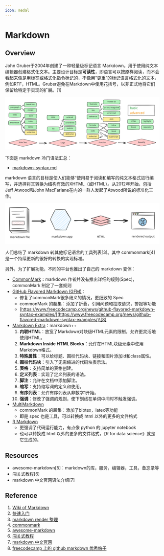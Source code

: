 ```yaml
---
icon: medal
---
```


# Markdown

## Overview

John Gruber于2004年创建了一种轻量级标记语言 Markdown，用于使用纯文本编辑器创建格式化文本。主要设计目标是**可读性**，即语言可以按原样阅读，而不会看起来像是用标签或格式化指令标记的，不像用“更重”的标记语言格式化的文本，例如RTF，HTML。Gruber避免在Markdown中使用花括号，以非正式地将它们保留给特定于实现的扩展。\[1]

<img src="../../.gitbook/assets/md-syntex.excalidraw.svg" alt="" class="gitbook-drawing">

下面是 markdown 冷门语法汇总：

* [markdown-syntax.md](markdown-syntax.md "mention")

markdown 语言的目标是使人们能够“使用易于阅读和编写的纯文本格式进行编写，并选择将其转换为结构有效的XHTML（或HTML）。从2012年开始，包括Jeff Atwood和John MacFarlane在内的一群人发起了Atwood所说的标准化工作。

<img src="../../.gitbook/assets/file.excalidraw (11).svg" alt="markdown render workflow[2]" class="gitbook-drawing">

人们总结了 markdown 转其他标记语言的工具列表\[3]。其中 commonmark\[4] 是一个持续更新的很好的转换的实现标准。

另外，为了扩展功能，不同的平台也推出了自己的 markdown 变体：

* [CommonMark](https://commonmark.org/)：markdown 作者并没有推出详细的规则(Spec)，commonMark 制定了一套规则
* [GitHub Flavored Markdown (GFM)](https://github.github.com/gfm/)：
  * 修复了commonMark很多歧义的情况，更细致的 Spec
  * commonMark 的超集：添加了折叠，引用问题和拉取请求，警报等功能
  * [https://www.freecodecamp.org/news/github-flavored-markdown-syntax-examples/](https://www.freecodecamp.org/news/github-flavored-markdown-syntax-examples/)\[8]
* [Markdown Extra](https://michelf.ca/projects/php-markdown/extra/)：markdown++
  1. **内联HTML**：放宽了Markdown对块级HTML元素的限制，允许更灵活地使用HTML。
  2. **Markdown Inside HTML Blocks**：允许在HTML块级元素中使用Markdown格式。
  3. **特殊属性**：可以给标题、围栏代码块、链接和图片添加id和class属性。
  4. **围栏代码块**：引入了无需缩进的代码块表示法。
  5. **表格**：支持简单的表格创建。
  6. **定义列表**：实现了定义列表的语法。
  7. **脚注**：允许在文档中添加脚注。
  8. **缩写**：支持缩写词的定义和使用。
  9. **有序列表**：允许有序列表从非数字1开始。
  10. **强调**：修改了强调的规则，使下划线在单词中间时不触发强调。
* [MultiMarkdown](https://fletcherpenney.net/multimarkdown/)
  * commonMark 的超集：添加了bibtex，latex等功能
  * 即是 spec 也是工具，可以转换成 html 以外的更多的文件格式
* [R Markdown](https://rmarkdown.rstudio.com/)
  * 更强调了代码运行能力，有点像 python 的 jupyter notebook
  * 也可以转换成 html 以外的更多的文件格式，《R for data science》就是它生成的。

## Resources

* awesome-markdown\[5]：markdown的库，服务，编辑器，工具，备忘录等
* 闯关式教程\[6]
* markdown 中文官网语法介绍\[7]

## Reference

1. [Wiki of Markdown](https://en.wikipedia.org/wiki/Markdown)
2. [快速入门](https://www.markdownguide.org/getting-started/)
3. [markdown render 整理](https://github.com/markdown/markdown.github.com/wiki/Implementations)
4. [commonmark](https://commonmark.org/)
5. [awesome-markdown](https://github.com/mundimark/awesome-markdown)
6. [闯关式教程](https://www.markdowntutorial.com/)
7. [markdown 中文官网](https://markdown.com.cn/)
8. [freecodecamp 上的 github markdown 优秀帖子](https://www.freecodecamp.org/news/github-flavored-markdown-syntax-examples/)

